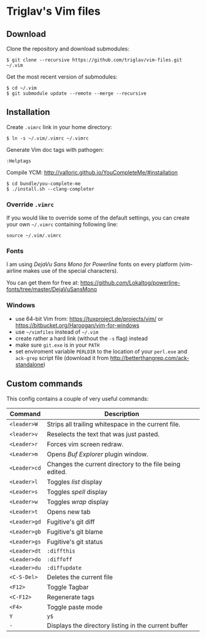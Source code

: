 # Triglav's Vim files

## Download

Clone the repository and download submodules:

    $ git clone --recursive https://github.com/triglav/vim-files.git ~/.vim

Get the most recent version of submodules:

    $ cd ~/.vim
    $ git submodule update --remote --merge --recursive

## Installation

Create `.vimrc` link in your home directory:

    $ ln -s ~/.vim/.vimrc ~/.vimrc

Generate Vim doc tags with pathogen:

    :Helptags

Compile YCM: http://valloric.github.io/YouCompleteMe/#installation

    $ cd bundle/you-complete-me
    $ ./install.sh --clang-completer

### Override `.vimrc`

If you would like to override some of the default settings, you can create your
own `~/.vimrc` containing following line:

    source ~/.vim/.vimrc

### Fonts

I am using _DejaVu Sans Mono for Powerline_ fonts on every platform (vim-airline
makes use of the special characters).

You can get them for free at: https://github.com/Lokaltog/powerline-fonts/tree/master/DejaVuSansMono

### Windows

-   use 64-bit Vim from: https://tuxproject.de/projects/vim/ or https://bitbucket.org/Haroogan/vim-for-windows
-   use `~/vimfiles` instead of `~/.vim`
-   create rather a hard link (without the `-s` flag) instead
-   make sure `git.exe` is in your `PATH`
-   set enviroment variable `PERLDIR` to the location of your `perl.exe` and `ack-grep` script file (download it from http://betterthangrep.com/ack-standalone)

## Custom commands

This config contains a couple of very useful commands:

| Command      | Description                                             |
| ------------ | ------------------------------------------------------- |
| `<leader>W`  | Strips all trailing whitespace in the current file.     |
| `<leader>v`  | Reselects the text that was just pasted.                |
| `<Leader>r`  | Forces vim screen redraw.                               |
| `<Leader>m`  | Opens _Buf Explorer_ plugin window.                     |
| `<Leader>cd` | Changes the current directory to the file being edited. |
| `<Leader>l`  | Toggles _list_ display                                  |
| `<Leader>s`  | Toggles _spell_ display                                 |
| `<Leader>w`  | Toggles _wrap_ display                                  |
| `<Leader>t`  | Opens new tab                                           |
| `<Leader>gd` | Fugitive's git diff                                     |
| `<Leader>gb` | Fugitive's git blame                                    |
| `<Leader>gs` | Fugitive's git status                                   |
| `<Leader>dt` | `:diffthis`                                             |
| `<Leader>do` | `:diffoff`                                              |
| `<Leader>du` | `:diffupdate`                                           |
| `<C-S-Del>`  | Deletes the current file                                |
| `<F12>`      | Toggle Tagbar                                           |
| `<C-F12>`    | Regenerate tags                                         |
| `<F4>`       | Toggle paste mode                                       |
| `Y`          | `y$`                                                    |
| `-`          | Displays the directory listing in the current buffer    |
